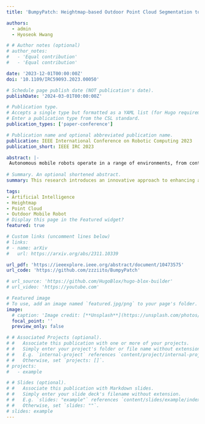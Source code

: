 ```yaml
---
title: 'BumpyPatch: Heightmap-based Outdoor Point Cloud Segmentation to Find Less Bumpy Road'

authors:
  - admin
  - Hyoseok Hwang

# # Author notes (optional)
# author_notes:
#   - 'Equal contribution'
#   - 'Equal contribution'

date: '2023-12-01T00:00:00Z'
doi: '10.1109/IRC59093.2023.00050'

# Schedule page publish date (NOT publication's date).
publishDate: '2024-03-01T00:00:00Z'

# Publication type.
# Accepts a single type but formatted as a YAML list (for Hugo requirements).
# Enter a publication type from the CSL standard.
publication_types: ['paper-conference']

# Publication name and optional abbreviated publication name.
publication: IEEE International Conference on Robotic Computing 2023
publication_short: IEEE IRC 2023

abstract: |-
 Autonomous mobile robots operate in a range of environments, from controlled indoor settings to unpredictable outdoor terrains. These varied conditions present challenges that require advanced navigation systems for their safe and efficient operation. A key component of this navigation is accurately assessing the ground texture. Any misjudgments can jeopardize both the robot's sensitive equipment and its carried cargo. In this research, we propose a novel method that uses heightmaps created by mapping the z -coordinates of 3D LiDAR-derived point cloud data to grayscale pixel values for evaluating outdoor ground textures. This approach effectively converts point cloud data, providing information to assist mobile robots in navigating less bumpy roads in outdoor settings. We present classification techniques for terrains based on the environment's nature: static, which pertains to individual point cloud files representing completed scenes, and dynamic, related to the real-time point cloud data captured by moving robots. For both static and dynamic environments, we introduce tailored heightmap classifiers, incorporating Inertial Measurement Unit (IMU) insights to consider the robot motion influenced by terrain texture. Our proposed method demonstrates superior performance compared to existing methods that analyze the point cloud directly and perform texture analysis with high accuracy in both static and dynamic environments. The code can be downloaded from https://github.com/zzziito/BumpyPatch.
 
# Summary. An optional shortened abstract.
summary: This research introduces an innovative approach to enhancing autonomous mobile robot navigation in diverse outdoor environments. We developed a method that transforms 3D LiDAR point cloud data into grayscale heightmaps, enabling more accurate assessment of ground textures. Our system classifies terrains in both static and dynamic environments, incorporating IMU data to account for robot motion influenced by terrain. The method demonstrates superior performance in texture analysis compared to direct point cloud analysis techniques, significantly improving the ability of mobile robots to navigate safely and efficiently across various outdoor terrains. This advancement is crucial for protecting sensitive equipment and cargo while expanding the operational capabilities of autonomous robots in complex, real-world settings.

tags: 
- Artificial Intelligence
- Heightmap
- Point Cloud
- Outdoor Mobile Robot
# Display this page in the Featured widget?
featured: true

# Custom links (uncomment lines below)
# links:
# - name: arXiv
#   url: https://arxiv.org/abs/2311.10339

url_pdf: 'https://ieeexplore.ieee.org/abstract/document/10473575'
url_code: 'https://github.com/zzziito/BumpyPatch'

# url_source: 'https://github.com/HugoBlox/hugo-blox-builder'
# url_video: 'https://youtube.com'

# Featured image
# To use, add an image named `featured.jpg/png` to your page's folder.
image:
  # caption: 'Image credit: [**Unsplash**](https://unsplash.com/photos/pLCdAaMFLTE)' 
  focal_point: ''
  preview_only: false

# # Associated Projects (optional).
# #   Associate this publication with one or more of your projects.
# #   Simply enter your project's folder or file name without extension.
# #   E.g. `internal-project` references `content/project/internal-project/index.md`.
# #   Otherwise, set `projects: []`.
# projects:
#   - example

# # Slides (optional).
# #   Associate this publication with Markdown slides.
# #   Simply enter your slide deck's filename without extension.
# #   E.g. `slides: "example"` references `content/slides/example/index.md`.
# #   Otherwise, set `slides: ""`.
# slides: example
---
```



<!-- {{% callout note %}}
Click the _Cite_ button above to demo the feature to enable visitors to import publication metadata into their reference management software.
{{% /callout %}}

{{% callout note %}}
Create your slides in Markdown - click the _Slides_ button to check out the example.
{{% /callout %}}

Add the publication's **full text** or **supplementary notes** here. You can use rich formatting such as including [code, math, and images](https://docs.hugoblox.com/content/writing-markdown-latex/). -->
